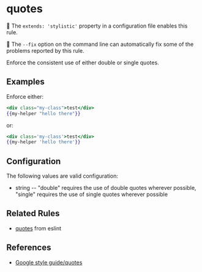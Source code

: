 # quotes

💅 The `extends: 'stylistic'` property in a configuration file enables this rule.

🔧 The `--fix` option on the command line can automatically fix some of the problems reported by this rule.

Enforce the consistent use of either double or single quotes.

## Examples

Enforce either:

```hbs
<div class="my-class">test</div>
{{my-helper "hello there"}}
```

or:

```hbs
<div class='my-class'>test</div>
{{my-helper 'hello there'}}
```

## Configuration

The following values are valid configuration:

* string -- "double" requires the use of double quotes wherever possible, "single" requires the use of single quotes wherever possible

## Related Rules

* [quotes](https://eslint.org/docs/rules/quotes) from eslint

## References

* [Google style guide/quotes](https://google.github.io/styleguide/htmlcssguide.html#HTML_Quotation_Marks)

